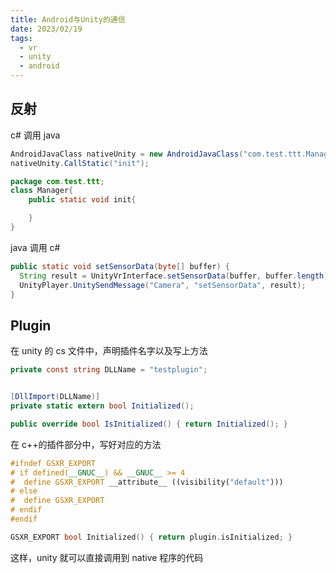 ```yaml
---
title: Android与Unity的通信
date: 2023/02/19
tags:
  - vr
  - unity
  - android
---
```


## 反射

c# 调用 java

```c#
AndroidJavaClass nativeUnity = new AndroidJavaClass("com.test.ttt.Manager");
nativeUnity.CallStatic("init");
```

```java
package com.test.ttt;
class Manager{
    public static void init{

    }
}
```

java 调用 c#

```java
public static void setSensorData(byte[] buffer) {
  String result = UnityVrInterface.setSensorData(buffer, buffer.length);
  UnityPlayer.UnitySendMessage("Camera", "setSensorData", result);
}
```

## Plugin

在 unity 的 cs 文件中，声明插件名字以及写上方法

```c#
private const string DLLName = "testplugin";


[DllImport(DLLName)]
private static extern bool Initialized();

public override bool IsInitialized() { return Initialized(); }
```

在 c++的插件部分中，写好对应的方法

```c++
#ifndef GSXR_EXPORT
# if defined(__GNUC__) && __GNUC__ >= 4
#  define GSXR_EXPORT __attribute__ ((visibility("default")))
# else
#  define GSXR_EXPORT
# endif
#endif

GSXR_EXPORT bool Initialized() { return plugin.isInitialized; }
```

这样，unity 就可以直接调用到 native 程序的代码
